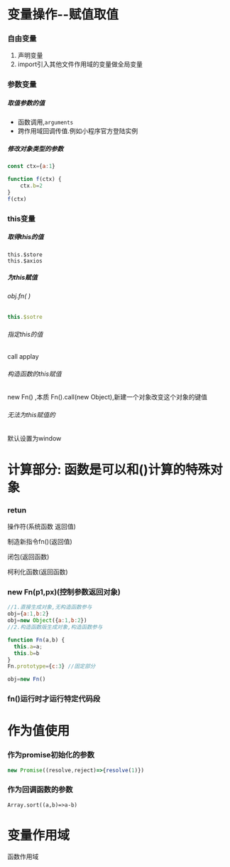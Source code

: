 

# 变量操作--赋值取值

###  自由变量

 1. 声明变量
 2. import引入其他文件作用域的变量做全局变量


###  参数变量

##### 取值参数的值

* 函数调用,`arguments`
* 跨作用域回调传值.例如小程序官方登陆实例

##### 修改对象类型的参数

```javascript
const ctx={a:1}

function f(ctx) {
    ctx.b=2
}
f(ctx)


```

### this变量

##### 取得this的值

```
this.$store
this.$axios
```

##### 为this赋值

###### obj.fn(  )

```javascript
this.$sotre
```

###### 指定this的值

call applay

###### 构造函数的this赋值

new Fn() ,本质 Fn().call(new Object),新建一个对象改变这个对象的键值

###### 无法为this赋值的

默认设置为window






# 计算部分:  函数是可以和()计算的特殊对象

###  retun 

操作符(系统函数 返回值)

制造新指令fn()(返回值) 

闭包(返回函数)

柯利化函数(返回函数)




### new Fn(p1,px)(控制参数返回对象)

```javascript
//1.直接生成对象,无构造函数参与
obj={a:1,b:2}
obj=new Object({a:1,b:2})
//2.构造函数版生成对象,构造函数参与

function Fn(a,b) {
  this.a=a;
  this.b=b
}
Fn.prototype={c:3} //固定部分

obj=new Fn()
```

### fn()运行时才运行特定代码段



# 作为值使用

### 作为promise初始化的参数
```javascript
new Promise((resolve,reject)=>{resolve(1)})
```

### 作为回调函数的参数

```
Array.sort((a,b)=>a-b)
```


# 变量作用域

函数作用域




